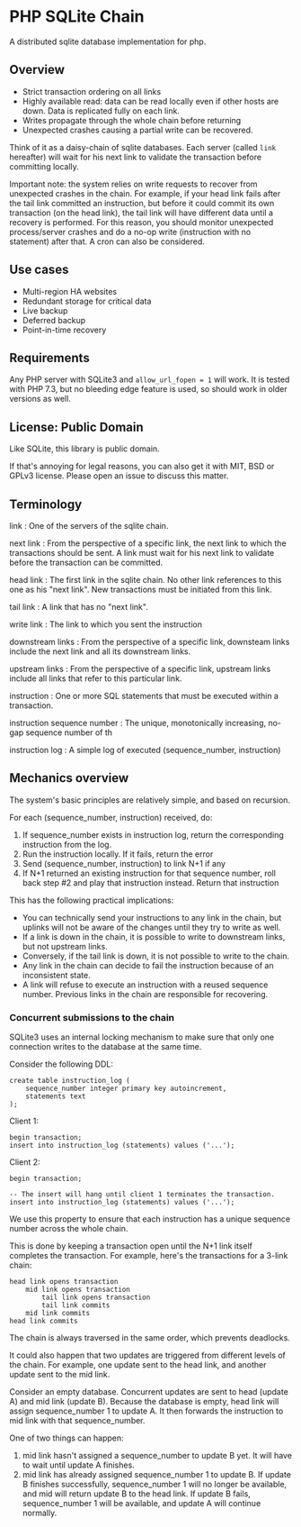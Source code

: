 # PHP SQLite Chain

A distributed sqlite database implementation for php.

## Overview

- Strict transaction ordering on all links
- Highly available read: data can be read locally even if other hosts are down. Data is replicated fully on each link.
- Writes propagate through the whole chain before returning
- Unexpected crashes causing a partial write can be recovered.

Think of it as a daisy-chain of sqlite databases. Each server (called `link` hereafter) will wait for his next link to validate the transaction before committing locally.

Important note: the system relies on write requests to recover from unexpected crashes in the chain. For example, if your head link fails after the tail link committed an instruction, but before it could commit its own transaction (on the head link), the tail link will have different data until a recovery is performed. For this reason, you should monitor unexpected process/server crashes and do a no-op write (instruction with no statement) after that. A cron can also be considered.

## Use cases

- Multi-region HA websites
- Redundant storage for critical data
- Live backup
- Deferred backup
- Point-in-time recovery

## Requirements

Any PHP server with SQLite3 and `allow_url_fopen = 1` will work. It is tested with PHP 7.3, but no bleeding edge feature is used, so should work in older versions as well.

## License: Public Domain

Like SQLite, this library is public domain.

If that's annoying for legal reasons, you can also get it with MIT, BSD or GPLv3 license. Please open an issue to discuss this matter.

## Terminology

link
: One of the servers of the sqlite chain.

next link
: From the perspective of a specific link, the next link to which the transactions should be sent. A link must wait for his next link to validate before the transaction can be committed.

head link
: The first link in the sqlite chain. No other link references to this one as his "next link". New transactions must be initiated from this link.

tail link
: A link that has no "next link".

write link
: The link to which you sent the instruction

downstream links
: From the perspective of a specific link, downsteam links include the next link and all its downstream links.

upstream links
: From the perspective of a specific link, upstream links include all links that refer to this particular link.

instruction
: One or more SQL statements that must be executed within a transaction.

instruction sequence number
: The unique, monotonically increasing, no-gap sequence number of th

instruction log
: A simple log of executed (sequence_number, instruction)

## Mechanics overview

The system's basic principles are relatively simple, and based on recursion.

For each (sequence_number, instruction) received, do:

1. If sequence_number exists in instruction log, return the corresponding instruction from the log.
2. Run the instruction locally. If it fails, return the error
3. Send (sequence_number, instruction) to link N+1 if any
4. If N+1 returned an existing instruction for that sequence number, roll back step #2 and play that instruction instead. Return that instruction

This has the following practical implications:

- You can technically send your instructions to any link in the chain, but uplinks will not be aware of the changes until they try to write as well.
- If a link is down in the chain, it is possible to write to downstream links, but not upstream links.
- Conversely, if the tail link is down, it is not possible to write to the chain.
- Any link in the chain can decide to fail the instruction because of an inconsistent state.
- A link will refuse to execute an instruction with a reused sequence number. Previous links in the chain are responsible for recovering.

### Concurrent submissions to the chain

SQLite3 uses an internal locking mechanism to make sure that only one connection writes to the database at the same time.

Consider the following DDL:

```
create table instruction_log (
    sequence_number integer primary key autoincrement,
    statements text
);
```

Client 1:

```
begin transaction;
insert into instruction_log (statements) values ('...');
```

Client 2:

```
begin transaction;

-- The insert will hang until client 1 terminates the transaction.
insert into instruction_log (statements) values ('...');
```

We use this property to ensure that each instruction has a unique sequence number across the whole chain.

This is done by keeping a transaction open until the N+1 link itself completes the transaction. For example, here's the transactions for a 3-link chain:

```
head link opens transaction
    mid link opens transaction
        tail link opens transaction
        tail link commits
    mid link commits
head link commits
```

The chain is always traversed in the same order, which prevents deadlocks.

It could also happen that two updates are triggered from different levels of the chain. For example, one update sent to the head link, and another update sent to the mid link.

Consider an empty database. Concurrent updates are sent to head (update A) and mid link (update B). Because the database is empty, head link will assign sequence_number 1 to update A. It then forwards the instruction to mid link with that sequence_number.

One of two things can happen:

1. mid link hasn't assigned a sequence_number to update B yet. It will have to wait until update A finishes.
2. mid link has already assigned sequence_number 1 to update B. If update B finishes successfully, sequence_number 1 will no longer be available, and mid will return update B to the head link. If update B fails, sequence_number 1 will be available, and update A will continue normally.
